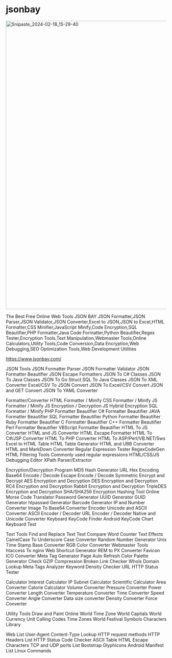 # jsonbay
<img width="903" alt="Snipaste_2024-02-18_15-29-40" src="https://github.com/z6458858/jsonbay/assets/156350820/f82f5276-722d-45e7-97c8-33d76894de0d">

The Best Free Online Web Tools JSON BAY
JSON Formatter,JSON Parser,JSON Validator,JSON Converter,Excel to JSON,JSON to Excel,HTML Formatter,CSS Minifier,JavaScript Minify,Code Encryption,SQL Beautifier,PHP Formatter,Java Code Formatter,Python Beautifier,Regex Tester,Encryption Tools,Text Manipulation,Webmaster Tools,Online Calculators,Utility Tools,Code Conversion,Data Encryption,Web Debugging,SEO Optimization Tools,Web Development Utilities

https://www.jsonbay.com/

JSON Tools
JSON Formatter Parser JSON Formatter Validator JSON Formatter Beautifier JSON Escape Formatters JSON To C# Classes JSON To Java Classes JSON To Go Struct SQL To Java Classes JSON To XML Converter Excel/CSV To JSON Convert JSON To Excel/CSV Convert JSON and GET Convert JSON To YAML Converter

Formatter/Converter
HTML Formatter / Minify CSS Formatter / Minify JS Formatter / Minify JS Encryption / Decryption JS Hybrid Encryption SQL Formatter / Minify PHP Formatter Beautifier C# Formatter Beautifier JAVA Formatter Beautifier SQL Formatter Beautifier Python Formatter Beautifier Ruby Formatter Beautifier C Formatter Beautifier C++ Formatter Beautifier Perl Formatter Beautifier VBScript Formatter Beautifier HTML To JS Converter HTML and JS Converter HTML Escape Formatter HTML To C#/JSP Converter HTML To PHP Converter HTML To ASP/Perl/VB.NET/Sws Excel to HTML Table HTML Table Generator HTML and UBB Converter HTML and MarkDown Converter Regular Expression Tester RegexCodeGen HTML Filtering Tools Commonly used regular expressions HTML/CSS/JS Debugging Editor XPath Parser/Extractor

Encryption/Decryption Program
MD5 Hash Generator URL Hex Encoding Base64 Encode / Decode Escape Encode / Decode Symmetric Encrypt and Decrypt AES Encryption and Decryption DES Encryption and Decryption RC4 Encryption and Decryption Rabbit Encryption and Decryption TripleDES Encryption and Decryption SHA/SHA256 Encryption Hashing Tool Online Morse Code Translator Password Generator UUID Generator GUID Generator htpasswd Generator Barcode Generator IP and Number Converter Image To Base64 Converter Encoder Unicode and ASCII Converter ASCII Encoder / Decoder URL Encoder / Decoder Native and Unicode Converter Keyboard KeyCode Finder Android KeyCode Chart Keyboard Test

Text Tools
Find and Replace Text Text Compare Word Counter Text Effects CamelCase To Underscore Case Converter Random Number Generator Unix Time Stamp Base Converter RGB Color Converter
Webmaster Tools
htaccess To nginx Web Shortcut Generator REM to PX Converter Favicon ICO Converter Meta Tag Generator Page Auto Refresh Color Palette Generator Check GZIP Compression Broken Link Checker Whois Domain Lookup Meta Tags Analyzer Keyword Density Checker URL HTTP Status Tester

Calculator
Interest Calculator IP Subnet Calculator Scientific Calculator Area Converter Calorie Calculator Volume Converter Pressure Converter Power Converter Length Converter Temperature Converter Time Converter Speed Converter Angle Converter Data size converter Density Converter Force Converter

Utility Tools
Draw and Paint Online World Time Zone World Capitals World Currency Unit Calling Codes Time Zones World Festival Symbols Characters Library

Web List
User-Agent Content-Type Lookup HTTP request methods HTTP Headers List HTTP Status Code Checker ASCII Table HTML Escape Characters TCP and UDP ports List Bootstrap Glyphicons Android Manifest List Linux Commands

